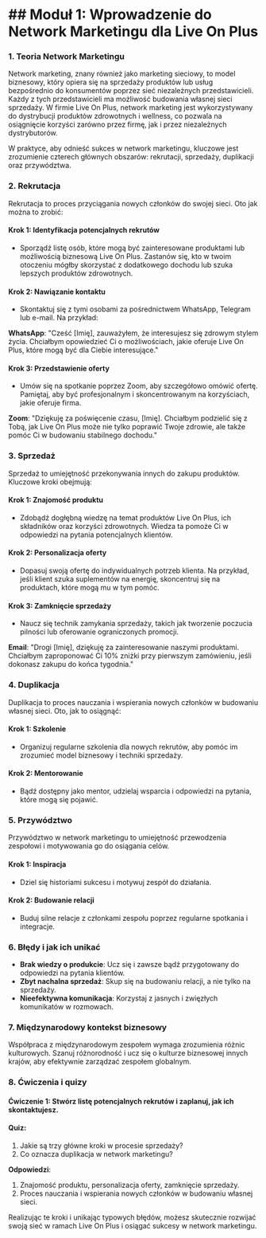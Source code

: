 # ## Moduł 1: Wprowadzenie do Network Marketingu dla Live On Plus

### 1. Teoria Network Marketingu

Network marketing, znany również jako marketing sieciowy, to model biznesowy, który opiera się na sprzedaży produktów lub usług bezpośrednio do konsumentów poprzez sieć niezależnych przedstawicieli. Każdy z tych przedstawicieli ma możliwość budowania własnej sieci sprzedaży. W firmie Live On Plus, network marketing jest wykorzystywany do dystrybucji produktów zdrowotnych i wellness, co pozwala na osiągnięcie korzyści zarówno przez firmę, jak i przez niezależnych dystrybutorów.

W praktyce, aby odnieść sukces w network marketingu, kluczowe jest zrozumienie czterech głównych obszarów: rekrutacji, sprzedaży, duplikacji oraz przywództwa.

### 2. Rekrutacja

Rekrutacja to proces przyciągania nowych członków do swojej sieci. Oto jak można to zrobić:

#### Krok 1: Identyfikacja potencjalnych rekrutów
- Sporządź listę osób, które mogą być zainteresowane produktami lub możliwością biznesową Live On Plus. Zastanów się, kto w twoim otoczeniu mógłby skorzystać z dodatkowego dochodu lub szuka lepszych produktów zdrowotnych.

#### Krok 2: Nawiązanie kontaktu
- Skontaktuj się z tymi osobami za pośrednictwem WhatsApp, Telegram lub e-mail. Na przykład:

**WhatsApp**: "Cześć [Imię], zauważyłem, że interesujesz się zdrowym stylem życia. Chciałbym opowiedzieć Ci o możliwościach, jakie oferuje Live On Plus, które mogą być dla Ciebie interesujące."

#### Krok 3: Przedstawienie oferty
- Umów się na spotkanie poprzez Zoom, aby szczegółowo omówić ofertę. Pamiętaj, aby być profesjonalnym i skoncentrowanym na korzyściach, jakie oferuje firma.

**Zoom**: "Dziękuję za poświęcenie czasu, [Imię]. Chciałbym podzielić się z Tobą, jak Live On Plus może nie tylko poprawić Twoje zdrowie, ale także pomóc Ci w budowaniu stabilnego dochodu."

### 3. Sprzedaż

Sprzedaż to umiejętność przekonywania innych do zakupu produktów. Kluczowe kroki obejmują:

#### Krok 1: Znajomość produktu
- Zdobądź dogłębną wiedzę na temat produktów Live On Plus, ich składników oraz korzyści zdrowotnych. Wiedza ta pomoże Ci w odpowiedzi na pytania potencjalnych klientów.

#### Krok 2: Personalizacja oferty
- Dopasuj swoją ofertę do indywidualnych potrzeb klienta. Na przykład, jeśli klient szuka suplementów na energię, skoncentruj się na produktach, które mogą mu w tym pomóc.

#### Krok 3: Zamknięcie sprzedaży
- Naucz się technik zamykania sprzedaży, takich jak tworzenie poczucia pilności lub oferowanie ograniczonych promocji.

**Email**: "Drogi [Imię], dziękuję za zainteresowanie naszymi produktami. Chciałbym zaproponować Ci 10% zniżki przy pierwszym zamówieniu, jeśli dokonasz zakupu do końca tygodnia."

### 4. Duplikacja

Duplikacja to proces nauczania i wspierania nowych członków w budowaniu własnej sieci. Oto, jak to osiągnąć:

#### Krok 1: Szkolenie
- Organizuj regularne szkolenia dla nowych rekrutów, aby pomóc im zrozumieć model biznesowy i techniki sprzedaży.

#### Krok 2: Mentorowanie
- Bądź dostępny jako mentor, udzielaj wsparcia i odpowiedzi na pytania, które mogą się pojawić.

### 5. Przywództwo

Przywództwo w network marketingu to umiejętność przewodzenia zespołowi i motywowania go do osiągania celów. 

#### Krok 1: Inspiracja
- Dziel się historiami sukcesu i motywuj zespół do działania.

#### Krok 2: Budowanie relacji
- Buduj silne relacje z członkami zespołu poprzez regularne spotkania i integracje.

### 6. Błędy i jak ich unikać

- **Brak wiedzy o produkcie**: Ucz się i zawsze bądź przygotowany do odpowiedzi na pytania klientów.
- **Zbyt nachalna sprzedaż**: Skup się na budowaniu relacji, a nie tylko na sprzedaży.
- **Nieefektywna komunikacja**: Korzystaj z jasnych i zwięzłych komunikatów w rozmowach.

### 7. Międzynarodowy kontekst biznesowy

Współpraca z międzynarodowym zespołem wymaga zrozumienia różnic kulturowych. Szanuj różnorodność i ucz się o kulturze biznesowej innych krajów, aby efektywnie zarządzać zespołem globalnym.

### 8. Ćwiczenia i quizy

#### Ćwiczenie 1: Stwórz listę potencjalnych rekrutów i zaplanuj, jak ich skontaktujesz.

#### Quiz:
1. Jakie są trzy główne kroki w procesie sprzedaży?
2. Co oznacza duplikacja w network marketingu?

**Odpowiedzi**:
1. Znajomość produktu, personalizacja oferty, zamknięcie sprzedaży.
2. Proces nauczania i wspierania nowych członków w budowaniu własnej sieci.

Realizując te kroki i unikając typowych błędów, możesz skutecznie rozwijać swoją sieć w ramach Live On Plus i osiągać sukcesy w network marketingu.